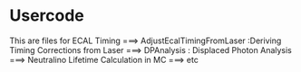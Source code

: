 Usercode
========
This are files for ECAL Timing
===> AdjustEcalTimingFromLaser :Deriving Timing Corrections from Laser
===> DPAnalysis : Displaced Photon Analysis
===> Neutralino Lifetime Calculation in MC
===> etc

